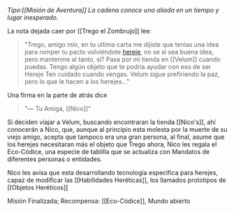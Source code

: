 _Tipo:[[Misión de  Aventura]]_
_La cadena conoce una aliada en un tiempo y lugar inesperado._

La nota dejada caer por [[Trego el Zombrujo]] lee:
> "Trego, amigo mío, en tu ultima carta me dijiste que tenias una idea para romper tu pacto volviéndote [hereje](Herejes), no se si sea buena idea, pero mantenme al tanto, si? Pasa por mi tienda en [[Velum]] cuando puedas. Tengo algún objeto que te podria ayudar con eso de ser Hereje
   Ten cuidado cuando vengas. Velum sigue prefiriendo la paz, pero lo que le hacen a los herejes..."

Una firma en la parte de atrás dice
> "— Tu Amiga, [[Nico]]"

Si deciden viajar a Velum, buscando encontraran la tienda [[Nico's]], ahí conocerán a Nico, que, aunque al principio esta molesta por la muerte de su viejo amigo, acepta que tampoco era una gran persona, al final, asume que los herejes necesitaran más el objeto que Trego ahora, Nico les regala el Eco-Códice, una especie de tablilla que se actualiza con Mandatos de diferentes personas o entidades.

Nico les avisa que esta desarrollando tecnología especifica para herejes, capaz de modificar las [[Habilidades Heréticas]], los llamados prototipos de [[Objetos Heréticos]] 

Misión Finalizada; Recompensa: [[Eco-Códice]], Mundo abierto